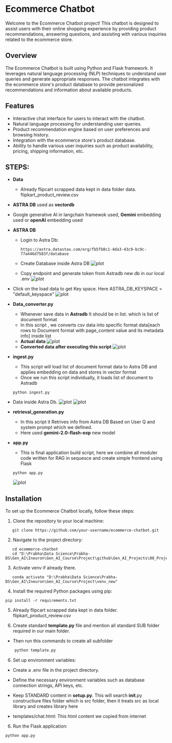 # Ecommerce Chatbot

Welcome to the Ecommerce Chatbot project! This chatbot is designed to assist users with their online shopping experience by providing product recommendations, answering questions, and assisting with various inquiries related to the ecommerce store.

## Overview

The Ecommerce Chatbot is built using Python and Flask framework. It leverages natural language processing (NLP) techniques to understand user queries and generate appropriate responses. The chatbot integrates with the ecommerce store's product database to provide personalized recommendations and information about available products.

## Features

- Interactive chat interface for users to interact with the chatbot.
- Natural language processing for understanding user queries.
- Product recommendation engine based on user preferences and browsing history.
- Integration with the ecommerce store's product database.
- Ability to handle various user inquiries such as product availability, pricing, shipping information, etc.

## STEPS:

- **Data**

  - Already flipcart scrapped data kept in data folder data. flipkart_product_review.csv

- **ASTRA DB** used as **vectordb**
- Google generative AI in langchain framewok used, **Gemini** embedding used or **openAI** embedding used
- **ASTRA DB**

  - Login to Astra Db:

    ```
    https://astra.datastax.com/org/fb5fb8c1-4da3-43c9-bc9c-77a446d7583f/database

    ```

  - Create Database inside Astra DB
    ![plot](./images/1_astra_db_create.png)

  - Copy endpoint and generate token from Astradb new db in our local .env
    ![plot](./images/2_astra_db_endpoint_token.png)

- Click on the load data to get Key space. Here ASTRA_DB_KEYSPACE = "default_keyspace"
  ![plot](./images/3_astra_db_key_sapce.png)

- **Data_converter.py**

  - Whenever save data in **Astradb** It should be in list. which is list of document format
  - In this script , we converts csv data into specific format data[each rows to Document format with page_content value and its metadata info] inside list
  - **Actual data**
    ![plot](./images/4_actual_csv_data.png)
  - **Converted data after executing this script**
    ![plot](./images/4_document_format_data.png)

- **ingest.py**
  - This script will load list of document format data to Astra DB and applies embedding on data and stores in vector format
  - Once we run this script individually, it loads list of document to Astradb
  ```
  python ingest.py
  ```
- Data inside Astra Db.
  ![plot](./images/5_Astradb_datatable.png)
  ![plot](./images/5_Astradb_datajson.png)

- **retrieval_generation.py**

  - In this script it Retrives info from Astra DB Based on User Q and system prompt which we defined.
  - Here used **gemini-2.0-flash-exp** new model

- **app.py**

  - This is final application build script, here we combine all moduler code written for RAG in sequesce and create simple frontend using Flask

  ```
  python app.py
  ```

  ![plot](./images/6_App_repsonse.png)

## Installation

To set up the Ecommerce Chatbot locally, follow these steps:

1. Clone the repository to your local machine:

```
   git clone https://github.com/your-username/ecommerce-chatbot.git
```

2. Navigate to the project directory:

```
   cd ecommerce-chatbot
   cd "D:\Prabha\Data Science\Prabha-DS\Gen_AI\Ineuron\Gen_AI_Course\Project\github\Gen_AI_Projects\08_Project\06_E_Commerce_Chatbot_main"
```

3. Activate venv if already there.

```
   conda activate "D:\Prabha\Data Science\Prabha-DS\Gen_AI\Ineuron\Gen_AI_Course\Project\venv_new"
```

4. Install the required Python packages using pip:

```
pip install -r requirements.txt
```

5. Already flipcart scrapped data kept in data folder. flipkart_product_review.csv

6. Create standard **template.py** file and mention all standard SUB folder required in our main folder.

- Then run this commands to create all subfolder

```bash
    python template.py
```

6. Set up environment variables:

- Create a .env file in the project directory.
- Define the necessary environment variables such as database connection strings, API keys, etc.

- Keep STANDARD content in **setup.py**. This will search **init**.py constructiure files folder which is src folder, then it treats src as local library and creates library here

- templates/chat.html: This html content we copied from internet

6. Run the Flask application:

```
python app.py
```
